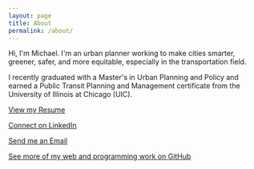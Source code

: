 ```yaml
---
layout: page
title: About
permalink: /about/
---
```


Hi, I'm Michael. I'm an urban planner working to make cities smarter, greener, safer, and more equitable, especially in the transportation field.

I recently graduated with a Master's in Urban Planning and Policy and earned a Public Transit Planning and Management certificate from the University of Illinois at Chicago (UIC).

[View my Resume](/resume.html)

[Connect on LinkedIn](https://www.linkedin.com/in/michaelmccarthychi/)

[Send me an Email](mailto:mmccarthy@u.northwestern.edu)

[See more of my web and programming work on GitHub](https://github.com/mmmccarthy)